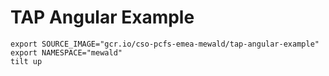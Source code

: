 # TAP Angular Example

```
export SOURCE_IMAGE="gcr.io/cso-pcfs-emea-mewald/tap-angular-example"
export NAMESPACE="mewald"
tilt up
```
